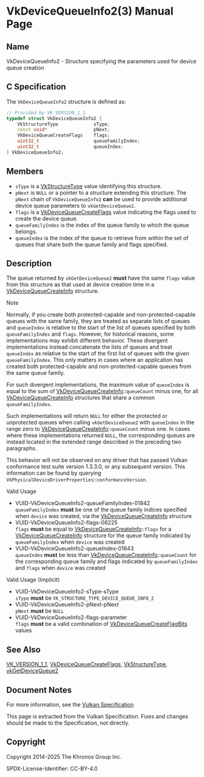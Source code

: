 # VkDeviceQueueInfo2(3) Manual Page

## Name

VkDeviceQueueInfo2 - Structure specifying the parameters used for device queue creation



## [](#_c_specification)C Specification

The `VkDeviceQueueInfo2` structure is defined as:

```c++
// Provided by VK_VERSION_1_1
typedef struct VkDeviceQueueInfo2 {
    VkStructureType             sType;
    const void*                 pNext;
    VkDeviceQueueCreateFlags    flags;
    uint32_t                    queueFamilyIndex;
    uint32_t                    queueIndex;
} VkDeviceQueueInfo2;
```

## [](#_members)Members

- `sType` is a [VkStructureType](https://registry.khronos.org/vulkan/specs/latest/man/html/VkStructureType.html) value identifying this structure.
- `pNext` is `NULL` or a pointer to a structure extending this structure. The `pNext` chain of `VkDeviceQueueInfo2` **can** be used to provide additional device queue parameters to `vkGetDeviceQueue2`.
- `flags` is a [VkDeviceQueueCreateFlags](https://registry.khronos.org/vulkan/specs/latest/man/html/VkDeviceQueueCreateFlags.html) value indicating the flags used to create the device queue.
- `queueFamilyIndex` is the index of the queue family to which the queue belongs.
- `queueIndex` is the index of the queue to retrieve from within the set of queues that share both the queue family and flags specified.

## [](#_description)Description

The queue returned by `vkGetDeviceQueue2` **must** have the same `flags` value from this structure as that used at device creation time in a [VkDeviceQueueCreateInfo](https://registry.khronos.org/vulkan/specs/latest/man/html/VkDeviceQueueCreateInfo.html) structure.

Note

Normally, if you create both protected-capable and non-protected-capable queues with the same family, they are treated as separate lists of queues and `queueIndex` is relative to the start of the list of queues specified by both `queueFamilyIndex` and `flags`. However, for historical reasons, some implementations may exhibit different behavior. These divergent implementations instead concatenate the lists of queues and treat `queueIndex` as relative to the start of the first list of queues with the given `queueFamilyIndex`. This only matters in cases where an application has created both protected-capable and non-protected-capable queues from the same queue family.

For such divergent implementations, the maximum value of `queueIndex` is equal to the sum of [VkDeviceQueueCreateInfo](https://registry.khronos.org/vulkan/specs/latest/man/html/VkDeviceQueueCreateInfo.html)::`queueCount` minus one, for all [VkDeviceQueueCreateInfo](https://registry.khronos.org/vulkan/specs/latest/man/html/VkDeviceQueueCreateInfo.html) structures that share a common `queueFamilyIndex`.

Such implementations will return `NULL` for either the protected or unprotected queues when calling `vkGetDeviceQueue2` with `queueIndex` in the range zero to [VkDeviceQueueCreateInfo](https://registry.khronos.org/vulkan/specs/latest/man/html/VkDeviceQueueCreateInfo.html)::`queueCount` minus one. In cases where these implementations returned `NULL`, the corresponding queues are instead located in the extended range described in the preceding two paragraphs.

This behavior will not be observed on any driver that has passed Vulkan conformance test suite version 1.3.3.0, or any subsequent version. This information can be found by querying `VkPhysicalDeviceDriverProperties`::`conformanceVersion`.

Valid Usage

- [](#VUID-VkDeviceQueueInfo2-queueFamilyIndex-01842)VUID-VkDeviceQueueInfo2-queueFamilyIndex-01842  
  `queueFamilyIndex` **must** be one of the queue family indices specified when `device` was created, via the [VkDeviceQueueCreateInfo](https://registry.khronos.org/vulkan/specs/latest/man/html/VkDeviceQueueCreateInfo.html) structure
- [](#VUID-VkDeviceQueueInfo2-flags-06225)VUID-VkDeviceQueueInfo2-flags-06225  
  `flags` **must** be equal to [VkDeviceQueueCreateInfo](https://registry.khronos.org/vulkan/specs/latest/man/html/VkDeviceQueueCreateInfo.html)::`flags` for a [VkDeviceQueueCreateInfo](https://registry.khronos.org/vulkan/specs/latest/man/html/VkDeviceQueueCreateInfo.html) structure for the queue family indicated by `queueFamilyIndex` when `device` was created
- [](#VUID-VkDeviceQueueInfo2-queueIndex-01843)VUID-VkDeviceQueueInfo2-queueIndex-01843  
  `queueIndex` **must** be less than [VkDeviceQueueCreateInfo](https://registry.khronos.org/vulkan/specs/latest/man/html/VkDeviceQueueCreateInfo.html)::`queueCount` for the corresponding queue family and flags indicated by `queueFamilyIndex` and `flags` when `device` was created

Valid Usage (Implicit)

- [](#VUID-VkDeviceQueueInfo2-sType-sType)VUID-VkDeviceQueueInfo2-sType-sType  
  `sType` **must** be `VK_STRUCTURE_TYPE_DEVICE_QUEUE_INFO_2`
- [](#VUID-VkDeviceQueueInfo2-pNext-pNext)VUID-VkDeviceQueueInfo2-pNext-pNext  
  `pNext` **must** be `NULL`
- [](#VUID-VkDeviceQueueInfo2-flags-parameter)VUID-VkDeviceQueueInfo2-flags-parameter  
  `flags` **must** be a valid combination of [VkDeviceQueueCreateFlagBits](https://registry.khronos.org/vulkan/specs/latest/man/html/VkDeviceQueueCreateFlagBits.html) values

## [](#_see_also)See Also

[VK\_VERSION\_1\_1](https://registry.khronos.org/vulkan/specs/latest/man/html/VK_VERSION_1_1.html), [VkDeviceQueueCreateFlags](https://registry.khronos.org/vulkan/specs/latest/man/html/VkDeviceQueueCreateFlags.html), [VkStructureType](https://registry.khronos.org/vulkan/specs/latest/man/html/VkStructureType.html), [vkGetDeviceQueue2](https://registry.khronos.org/vulkan/specs/latest/man/html/vkGetDeviceQueue2.html)

## [](#_document_notes)Document Notes

For more information, see the [Vulkan Specification](https://registry.khronos.org/vulkan/specs/latest/html/vkspec.html#VkDeviceQueueInfo2)

This page is extracted from the Vulkan Specification. Fixes and changes should be made to the Specification, not directly.

## [](#_copyright)Copyright

Copyright 2014-2025 The Khronos Group Inc.

SPDX-License-Identifier: CC-BY-4.0